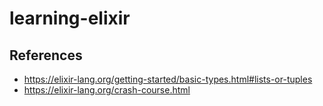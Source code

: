 # learning-elixir

## References

- https://elixir-lang.org/getting-started/basic-types.html#lists-or-tuples
- https://elixir-lang.org/crash-course.html
